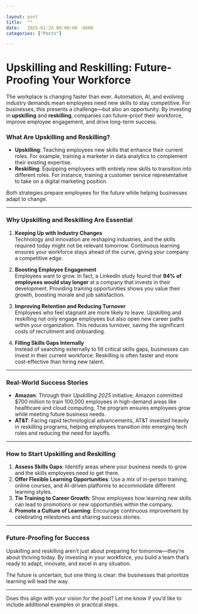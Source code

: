 ```yaml
---

layout: post
title:  ""
date:   2025-01-2X 00:00:00 -0600
categories: ["Posts"] 

---
```



# **Upskilling and Reskilling: Future-Proofing Your Workforce**  

The workplace is changing faster than ever. Automation, AI, and evolving industry demands mean employees need new skills to stay competitive. For businesses, this presents a challenge—but also an opportunity. By investing in **upskilling** and **reskilling**, companies can future-proof their workforce, improve employee engagement, and drive long-term success.  

### **What Are Upskilling and Reskilling?**  
- **Upskilling**: Teaching employees new skills that enhance their current roles. For example, training a marketer in data analytics to complement their existing expertise.  
- **Reskilling**: Equipping employees with entirely new skills to transition into different roles. For instance, training a customer service representative to take on a digital marketing position.  

Both strategies prepare employees for the future while helping businesses adapt to change.  

---

### **Why Upskilling and Reskilling Are Essential**  

1. **Keeping Up with Industry Changes**  
   Technology and innovation are reshaping industries, and the skills required today might not be relevant tomorrow. Continuous learning ensures your workforce stays ahead of the curve, giving your company a competitive edge.  

2. **Boosting Employee Engagement**  
   Employees want to grow. In fact, a LinkedIn study found that **94% of employees would stay longer** at a company that invests in their development. Providing training opportunities shows you value their growth, boosting morale and job satisfaction.  

3. **Improving Retention and Reducing Turnover**  
   Employees who feel stagnant are more likely to leave. Upskilling and reskilling not only engage employees but also open new career paths within your organization. This reduces turnover, saving the significant costs of recruitment and onboarding.  

4. **Filling Skills Gaps Internally**  
   Instead of searching externally to fill critical skills gaps, businesses can invest in their current workforce. Reskilling is often faster and more cost-effective than hiring new talent.  

---

### **Real-World Success Stories**  

- **Amazon**: Through their *Upskilling 2025* initiative, Amazon committed $700 million to train 100,000 employees in high-demand areas like healthcare and cloud computing. The program ensures employees grow while meeting future business needs.  
- **AT&T**: Facing rapid technological advancements, AT&T invested heavily in reskilling programs, helping employees transition into emerging tech roles and reducing the need for layoffs.  

---

### **How to Start Upskilling and Reskilling**  

1. **Assess Skills Gaps**: Identify areas where your business needs to grow and the skills employees need to get there.  
2. **Offer Flexible Learning Opportunities**: Use a mix of in-person training, online courses, and AI-driven platforms to accommodate different learning styles.  
3. **Tie Training to Career Growth**: Show employees how learning new skills can lead to promotions or new opportunities within the company.  
4. **Promote a Culture of Learning**: Encourage continuous improvement by celebrating milestones and sharing success stories.  

---

### **Future-Proofing for Success**  
Upskilling and reskilling aren’t just about preparing for tomorrow—they’re about thriving today. By investing in your workforce, you build a team that’s ready to adapt, innovate, and excel in any situation.  

The future is uncertain, but one thing is clear: the businesses that prioritize learning will lead the way.  

---  

Does this align with your vision for the post? Let me know if you’d like to include additional examples or practical steps.